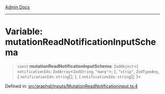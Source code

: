 [Admin Docs](/)

***

# Variable: mutationReadNotificationInputSchema

> `const` **mutationReadNotificationInputSchema**: `ZodObject`\<\{ `notificationIds`: `ZodArray`\<`ZodString`, `"many"`\>; \}, `"strip"`, `ZodTypeAny`, \{ `notificationIds`: `string`[]; \}, \{ `notificationIds`: `string`[]; \}\>

Defined in: [src/graphql/inputs/MutationReadNotificationinput.ts:4](https://github.com/Sourya07/talawa-api/blob/ead7a48e0174153214ee7311f8b242ee1c1a12ca/src/graphql/inputs/MutationReadNotificationinput.ts#L4)
